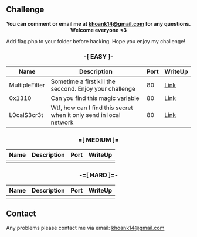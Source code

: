 ## Challenge


**<p align="center">You can comment or email me at khoank14@gmail.com for any questions. Welcome everyone <3</p>**
Add flag.php to your folder before hacking. Hope you enjoy my challenge!

### <p align="center">**-[ EASY ]-**</p>
| Name       | Description                                                                                       | Port | WriteUp |
|------------|---------------------------------------------------------------------------------------------------|------|---------|
| MultipleFilter    | Sometime a first kill the seccond. Enjoy your challenge                                 | 80 | [Link]()    |
| 0x1310     | Can you find this magic variable                               | 80 | [Link]()    |
| L0calS3cr3t | Wtf, how can I find this secret when it only send in local network           | 80 | [Link]()    |




### <p align="center">**=[ MEDIUM ]=**</p>
| Name          | Description                                                                                                 | Port | WriteUp                                              |
|---------------|-------------------------------------------------------------------------------------------------------------|------|------------------------------------------------------|
|  |  |      | |




### <p align="center">**-=[ HARD ]=-**</p>
| Name           | Description                                                                                                                | Port | WriteUp                                              |
|----------------|----------------------------------------------------------------------------------------------------------------------------|------|------------------------------------------------------|
|     |     |  |  |
## Contact
Any problems please contact me via email: <khoank14@gmail.com>
